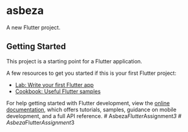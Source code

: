 # asbeza

A new Flutter project.

## Getting Started

This project is a starting point for a Flutter application.

A few resources to get you started if this is your first Flutter project:

- [Lab: Write your first Flutter app](https://docs.flutter.dev/get-started/codelab)
- [Cookbook: Useful Flutter samples](https://docs.flutter.dev/cookbook)

For help getting started with Flutter development, view the
[online documentation](https://docs.flutter.dev/), which offers tutorials,
samples, guidance on mobile development, and a full API reference.
#   A s b e z a _ F l u t t e r _ A s s i g n m e n t _ 3  
 #   A s b e z a _ F l u t t e r _ A s s i g n m e n t _ 3  
 